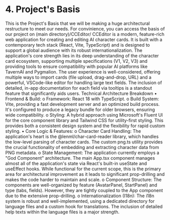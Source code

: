 # 4. Project's Basis
This is the Project's Basis that we will be making a huge architectural restructure to meet our needs.
For convinience, you can access the basis of our project on (main directory)/CCEditor/
CCEditor is a modern, feature-rich web application for creating and editing AI character cards. It is built with a contemporary tech stack (React, Vite, TypeScript) and is designed to support a global audience with its robust internationalization. The application's core strength lies in its deep understanding of the character card ecosystem, supporting multiple specifications (V1, V2, V3) and providing tools to ensure compatibility with popular AI platforms like TavernAI and Pygmalion.
The user experience is well-considered, offering multiple ways to import cards (file upload, drag-and-drop, URL) and a powerful, VSCode-like editor for handling large text fields. The inclusion of detailed, in-app documentation for each field via tooltips is a standout feature that significantly aids users.
Technical Architecture Breakdown
•	Frontend & Build:
o	Framework: React 18 with TypeScript.
o	Build System: Vite, providing a fast development server and an optimized build process. It's configured to produce a legacy bundle for older browsers, ensuring wide compatibility.
o	Styling: A hybrid approach using Microsoft's Fluent UI for the core component library and Tailwind CSS for utility-first styling. This provides both a consistent design system and the flexibility for rapid custom styling.
•	Core Logic & Features:
o	Character Card Handling: The application's heart is the @lenml/char-card-reader library, which handles the low-level parsing of character cards. The custom png.ts utility provides the crucial functionality of embedding and extracting character data from PNG metadata.
o	State Management: The application currently employs a "God Component" architecture. The main App.tsx component manages almost all of the application's state via React's built-in useState and useEffect hooks. While functional for the current scope, this is the primary area for architectural improvement as it leads to significant prop-drilling and makes the code harder to maintain and scale.
o	Component Structure: The components are well-organized by feature (AvatarPanel, StartPanel) and type (tabs, fields). However, they are tightly coupled to the App component due to the extensive prop-drilling.
o	Internationalization (I18n): The i18n system is robust and well-implemented, using a dedicated directory for language files and a custom hook for translations. The inclusion of detailed help texts within the language files is a major strength.